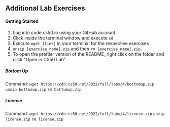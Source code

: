 ## Additional Lab Exercises 

#### Getting Started 
1. Log into code.cs50.io using your GitHub account 
2. Click inside the terminal window and execute ```cd``` 
3. Execute ```wget [link]``` in your terminal for the respective exercises
4. ```unzip [exercise_name].zip``` and then ```rm [exercise_name].zip```. 
5. To open the prettier version of the README, right click on the folder and click "Open in CS50 Lab". 


##### Bottom Up
Command: ```wget https://cdn.cs50.net/2022/fall/labs/4/bottomup.zip```
```unzip bottumup.zip```
```rm bottumup.zip```

##### License 
Command: ```wget https://cdn.cs50.net/2022/fall/labs/4/license.zip``` 
```unzip license.zip```
```rm license.zip```
